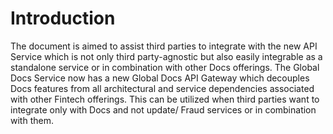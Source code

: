 # Introduction

The document is aimed to assist third parties to integrate with the new API Service which is not only third party-agnostic but also easily integrable as a standalone service or in combination with other Docs offerings. The Global Docs Service now has a new Global Docs API Gateway which decouples Docs features from all architectural and service dependencies associated with other Fintech offerings. This can be utilized when third parties want to integrate only with Docs and not update/ Fraud services or in combination with them.
